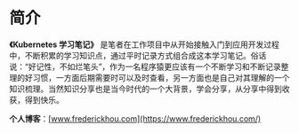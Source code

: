 # 简介

 **《Kubernetes 学习笔记》** 是笔者在工作项目中从开始接触入门到应用开发过程中，不断积累的学习知识点，通过平时记录方式组合成这本学习笔记。俗话说：“好记性，不如烂笔头”，作为一名程序猿更应该有一个不断学习和不断记录整理的好习惯，一方面后期需要时可以及时查看，另一方面也是自己对其理解的一个知识梳理。当然知识分享也是当今时代的一个大背景，学会分享，从分享中得到收获，得到快乐。          

**个人博客**：[www.frederickhou.com](https://www.frederickhou.com/)
                            

